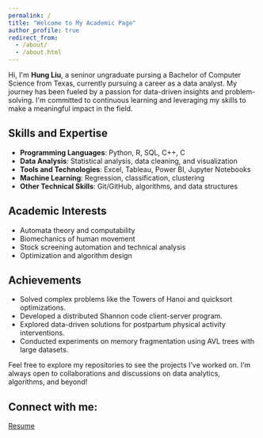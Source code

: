 ```yaml
---
permalink: /
title: "Welcome to My Academic Page"
author_profile: true
redirect_from: 
  - /about/
  - /about.html
---
```


Hi, I'm **Hung Liu**, a seninor ungraduate pursing a Bachelor of Computer Science from Texas, currently pursuing a career as a data analyst. My journey has been fueled by a passion for data-driven insights and problem-solving. I'm committed to continuous learning and leveraging my skills to make a meaningful impact in the field.

## Skills and Expertise
- **Programming Languages**: Python, R, SQL, C++, C
- **Data Analysis**: Statistical analysis, data cleaning, and visualization
- **Tools and Technologies**: Excel, Tableau, Power BI, Jupyter Notebooks
- **Machine Learning**: Regression, classification, clustering
- **Other Technical Skills**: Git/GitHub, algorithms, and data structures

## Academic Interests
- Automata theory and computability
- Biomechanics of human movement
- Stock screening automation and technical analysis
- Optimization and algorithm design

## Achievements
- Solved complex problems like the Towers of Hanoi and quicksort optimizations.
- Developed a distributed Shannon code client-server program.
- Explored data-driven solutions for postpartum physical activity interventions.
- Conducted experiments on memory fragmentation using AVL trees with large datasets.


Feel free to explore my repositories to see the projects I’ve worked on. I’m always open to collaborations and discussions on data analytics, algorithms, and beyond!

## Connect with me: 
[Resume](files/Resume.pdf)

